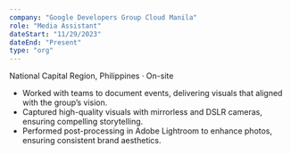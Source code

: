 ```yaml
---
company: "Google Developers Group Cloud Manila"
role: "Media Assistant"
dateStart: "11/29/2023"
dateEnd: "Present"
type: "org"
---
```


National Capital Region, Philippines · On-site

- Worked with teams to document events, delivering visuals that aligned with the group’s vision.
- Captured high-quality visuals with mirrorless and DSLR cameras, ensuring compelling storytelling.
- Performed post-processing in Adobe Lightroom to enhance photos, ensuring consistent brand aesthetics.

<!-- <div class="flex flex-col md:flex-row items-start md:items-center gap-6">
    <div class="flex-wrap w-11/12 md:w-1/3">
        <img src="/work/external/GDGCloud1.avif" alt="GDG Cloud" class="shadow-md rounded-md">
    </div>
    <div class="flex-wrap w-11/12 md:w-1/3">
        <img src="/work/external/GDGCloud2.avif" alt="GDG Cloud" class="shadow-md rounded-md">
    </div>
    <div class="flex-wrap w-11/12 md:w-1/3">
        <img src="/work/external/GDGCloud3.avif" alt="GDG Cloud" class="shadow-md rounded-md">
    </div>
</div> -->
